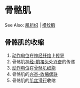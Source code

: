 # 骨骼肌

See Also: [肌组织](肌组织.md) | [横纹肌](横纹肌.md)

## 骨骼肌的收缩

1. [动作电位](动作电位.md)在[神经纤维](神经纤维.md)上[传导](传导.md)
2. 骨骼肌[神经-肌接头](神经-肌接头.md)处[兴奋](兴奋.md)的传递
3. [动作电位](动作电位.md)在[骨骼肌细胞](骨骼肌.md)
4. 骨骼肌的[兴奋-收缩偶联](兴奋-收缩偶联.md)
5. 骨骼肌的[肌丝滑行](肌丝滑行.md)收缩
